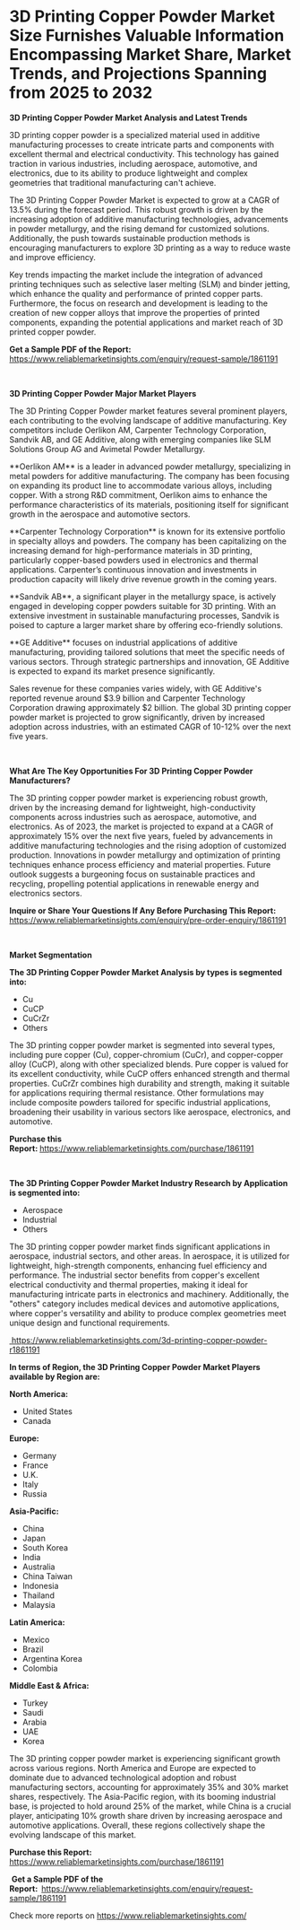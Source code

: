 <p><h1>3D Printing Copper Powder Market Size Furnishes Valuable Information Encompassing Market Share, Market Trends, and Projections Spanning from 2025 to 2032</h1></p><p><strong>3D Printing Copper Powder Market Analysis and Latest Trends</strong></p>
<p><p>3D printing copper powder is a specialized material used in additive manufacturing processes to create intricate parts and components with excellent thermal and electrical conductivity. This technology has gained traction in various industries, including aerospace, automotive, and electronics, due to its ability to produce lightweight and complex geometries that traditional manufacturing can't achieve.</p><p>The 3D Printing Copper Powder Market is expected to grow at a CAGR of 13.5% during the forecast period. This robust growth is driven by the increasing adoption of additive manufacturing technologies, advancements in powder metallurgy, and the rising demand for customized solutions. Additionally, the push towards sustainable production methods is encouraging manufacturers to explore 3D printing as a way to reduce waste and improve efficiency.</p><p>Key trends impacting the market include the integration of advanced printing techniques such as selective laser melting (SLM) and binder jetting, which enhance the quality and performance of printed copper parts. Furthermore, the focus on research and development is leading to the creation of new copper alloys that improve the properties of printed components, expanding the potential applications and market reach of 3D printed copper powder.</p></p>
<p><strong>Get a Sample PDF of the Report:&nbsp;</strong> <a href="https://www.reliablemarketinsights.com/enquiry/request-sample/1861191?utm_campaign=3184&utm_medium=2&utm_source=Github&utm_content=ia&utm_term=02042025&utm_id=3d-printing-copper-powder">https://www.reliablemarketinsights.com/enquiry/request-sample/1861191</a></p>
<p>&nbsp;</p>
<p><strong>3D Printing Copper Powder Major Market Players</strong></p>
<p><p>The 3D Printing Copper Powder market features several prominent players, each contributing to the evolving landscape of additive manufacturing. Key competitors include Oerlikon AM, Carpenter Technology Corporation, Sandvik AB, and GE Additive, along with emerging companies like SLM Solutions Group AG and Avimetal Powder Metallurgy.</p><p>**Oerlikon AM** is a leader in advanced powder metallurgy, specializing in metal powders for additive manufacturing. The company has been focusing on expanding its product line to accommodate various alloys, including copper. With a strong R&D commitment, Oerlikon aims to enhance the performance characteristics of its materials, positioning itself for significant growth in the aerospace and automotive sectors.</p><p>**Carpenter Technology Corporation** is known for its extensive portfolio in specialty alloys and powders. The company has been capitalizing on the increasing demand for high-performance materials in 3D printing, particularly copper-based powders used in electronics and thermal applications. Carpenter’s continuous innovation and investments in production capacity will likely drive revenue growth in the coming years.</p><p>**Sandvik AB**, a significant player in the metallurgy space, is actively engaged in developing copper powders suitable for 3D printing. With an extensive investment in sustainable manufacturing processes, Sandvik is poised to capture a larger market share by offering eco-friendly solutions. </p><p>**GE Additive** focuses on industrial applications of additive manufacturing, providing tailored solutions that meet the specific needs of various sectors. Through strategic partnerships and innovation, GE Additive is expected to expand its market presence significantly.</p><p>Sales revenue for these companies varies widely, with GE Additive's reported revenue around $3.9 billion and Carpenter Technology Corporation drawing approximately $2 billion. The global 3D printing copper powder market is projected to grow significantly, driven by increased adoption across industries, with an estimated CAGR of 10-12% over the next five years.</p></p>
<p>&nbsp;</p>
<p><strong>What Are The Key Opportunities For 3D Printing Copper Powder Manufacturers?</strong></p>
<p><p>The 3D printing copper powder market is experiencing robust growth, driven by the increasing demand for lightweight, high-conductivity components across industries such as aerospace, automotive, and electronics. As of 2023, the market is projected to expand at a CAGR of approximately 15% over the next five years, fueled by advancements in additive manufacturing technologies and the rising adoption of customized production. Innovations in powder metallurgy and optimization of printing techniques enhance process efficiency and material properties. Future outlook suggests a burgeoning focus on sustainable practices and recycling, propelling potential applications in renewable energy and electronics sectors.</p></p>
<p><strong>Inquire or Share Your Questions If Any Before Purchasing This Report:</strong> <a href="https://www.reliablemarketinsights.com/enquiry/pre-order-enquiry/1861191?utm_campaign=3184&utm_medium=2&utm_source=Github&utm_content=ia&utm_term=02042025&utm_id=3d-printing-copper-powder">https://www.reliablemarketinsights.com/enquiry/pre-order-enquiry/1861191</a></p>
<p>&nbsp;</p>
<p><strong>Market Segmentation</strong></p>
<p><strong>The 3D Printing Copper Powder Market Analysis by types is segmented into:</strong></p>
<p><ul><li>Cu</li><li>CuCP</li><li>CuCrZr</li><li>Others</li></ul></p>
<p><p>The 3D printing copper powder market is segmented into several types, including pure copper (Cu), copper-chromium (CuCr), and copper-copper alloy (CuCP), along with other specialized blends. Pure copper is valued for its excellent conductivity, while CuCP offers enhanced strength and thermal properties. CuCrZr combines high durability and strength, making it suitable for applications requiring thermal resistance. Other formulations may include composite powders tailored for specific industrial applications, broadening their usability in various sectors like aerospace, electronics, and automotive.</p></p>
<p><strong>Purchase this Report:&nbsp;</strong><a href="https://www.reliablemarketinsights.com/purchase/1861191?utm_campaign=3184&utm_medium=2&utm_source=Github&utm_content=ia&utm_term=02042025&utm_id=3d-printing-copper-powder">https://www.reliablemarketinsights.com/purchase/1861191</a></p>
<p>&nbsp;</p>
<p><strong>The 3D Printing Copper Powder Market Industry Research by Application is segmented into:</strong></p>
<p><ul><li>Aerospace</li><li>Industrial</li><li>Others</li></ul></p>
<p><p>The 3D printing copper powder market finds significant applications in aerospace, industrial sectors, and other areas. In aerospace, it is utilized for lightweight, high-strength components, enhancing fuel efficiency and performance. The industrial sector benefits from copper's excellent electrical conductivity and thermal properties, making it ideal for manufacturing intricate parts in electronics and machinery. Additionally, the "others" category includes medical devices and automotive applications, where copper's versatility and ability to produce complex geometries meet unique design and functional requirements.</p></p>
<p><a href="https://www.reliablemarketinsights.com/3d-printing-copper-powder-r1861191?utm_campaign=3184&utm_medium=2&utm_source=Github&utm_content=ia&utm_term=02042025&utm_id=3d-printing-copper-powder">&nbsp;https://www.reliablemarketinsights.com/3d-printing-copper-powder-r1861191</a></p>
<p><strong>In terms of Region, the 3D Printing Copper Powder Market Players available by Region are:</strong></p>
<p>
    <p> <strong> North America: </strong>
        <ul>
            <li>United States</li>
            <li>Canada</li>
        </ul>
        </p> 
    <p> <strong> Europe: </strong>
        <ul>
            <li>Germany</li>
            <li>France</li>
            <li>U.K.</li>
            <li>Italy</li>
            <li>Russia</li>
        </ul>
        </p> 
    <p> <strong> Asia-Pacific: </strong>
        <ul>
            <li>China</li>
            <li>Japan</li>
            <li>South Korea</li>
            <li>India</li>
            <li>Australia</li>
            <li>China Taiwan</li>
            <li>Indonesia</li>
            <li>Thailand</li>
            <li>Malaysia</li>
        </ul>
        </p> 
    <p> <strong> Latin America: </strong>
        <ul>
            <li>Mexico</li>
            <li>Brazil</li>
            <li>Argentina Korea</li>
            <li>Colombia</li>
        </ul>
        </p> 
    <p> <strong> Middle East & Africa: </strong>
        <ul>
            <li>Turkey</li>
            <li>Saudi</li>
            <li>Arabia</li>
            <li>UAE</li>
            <li>Korea</li>
        </ul>
    </p>
    </p>
<p><p>The 3D printing copper powder market is experiencing significant growth across various regions. North America and Europe are expected to dominate due to advanced technological adoption and robust manufacturing sectors, accounting for approximately 35% and 30% market shares, respectively. The Asia-Pacific region, with its booming industrial base, is projected to hold around 25% of the market, while China is a crucial player, anticipating 10% growth share driven by increasing aerospace and automotive applications. Overall, these regions collectively shape the evolving landscape of this market.</p></p>
<p><strong>Purchase this Report: </strong><a href="https://www.reliablemarketinsights.com/purchase/1861191?utm_campaign=3184&utm_medium=2&utm_source=Github&utm_content=ia&utm_term=02042025&utm_id=3d-printing-copper-powder">https://www.reliablemarketinsights.com/purchase/1861191</a></p>
<p>&nbsp;<strong>Get a Sample PDF of the Report:&nbsp;&nbsp;</strong><a href="https://www.reliablemarketinsights.com/enquiry/request-sample/1861191?utm_campaign=3184&utm_medium=2&utm_source=Github&utm_content=ia&utm_term=02042025&utm_id=3d-printing-copper-powder">https://www.reliablemarketinsights.com/enquiry/request-sample/1861191</a></p>
<p><strong></strong></p>
<p>Check more reports on <a href="https://www.reliablemarketinsights.com/?utm_campaign=3184&utm_medium=2&utm_source=Github&utm_content=ia&utm_term=02042025&utm_id=3d-printing-copper-powder">https://www.reliablemarketinsights.com/</a></p>
